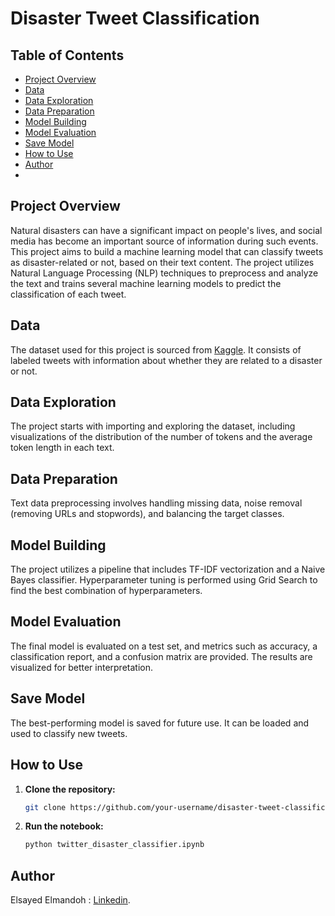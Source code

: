# Disaster Tweet Classification

## Table of Contents

- [Project Overview](#project-overview)
- [Data](#data)
- [Data Exploration](#data-exploration)
- [Data Preparation](#data-preparation)
- [Model Building](#model-building)
- [Model Evaluation](#model-evaluation)
- [Save Model](#save-model)
- [How to Use](#how-to-use)
- [Author](#author)
- 

## Project Overview

Natural disasters can have a significant impact on people's lives, and social media has become an important source of information during such events. This project aims to build a machine learning model that can classify tweets as disaster-related or not, based on their text content. The project utilizes Natural Language Processing (NLP) techniques to preprocess and analyze the text and trains several machine learning models to predict the classification of each tweet.


## Data

The dataset used for this project is sourced from [Kaggle](https://www.kaggle.com/competitions/nlp-getting-started/data). It consists of labeled tweets with information about whether they are related to a disaster or not.

## Data Exploration

The project starts with importing and exploring the dataset, including visualizations of the distribution of the number of tokens and the average token length in each text.

## Data Preparation

Text data preprocessing involves handling missing data, noise removal (removing URLs and stopwords), and balancing the target classes.

## Model Building

The project utilizes a pipeline that includes TF-IDF vectorization and a Naive Bayes classifier. Hyperparameter tuning is performed using Grid Search to find the best combination of hyperparameters.

## Model Evaluation

The final model is evaluated on a test set, and metrics such as accuracy, a classification report, and a confusion matrix are provided. The results are visualized for better interpretation.

## Save Model

The best-performing model is saved for future use. It can be loaded and used to classify new tweets.

## How to Use

1. **Clone the repository:**
   ```bash
   git clone https://github.com/your-username/disaster-tweet-classification.git

2. **Run the notebook:**
   ```bash
   python twitter_disaster_classifier.ipynb


## Author
  Elsayed Elmandoh : [Linkedin](https://www.linkedin.com/in/elsayed-elmandoh-77544428a/).

